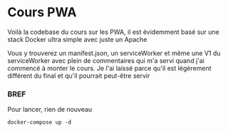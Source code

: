 # Cours PWA

Voilà la codebase du cours sur les PWA, il est évidemment basé
sur une stack Docker ultra simple avec juste un Apache

Vous y trouverez un manifest.json, un serviceWorker et même
une V1 du serviceWorker avec plein de commentaires qui m'a
servi quand j'ai commencé à monter le cours. Je l'ai laissé
parce qu'il est légèrement différent du final et qu'il pourrait
peut-être servir

### BREF
Pour lancer, rien de nouveau
````shell
docker-compose up -d
````
